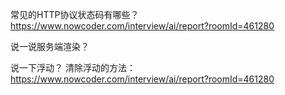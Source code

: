 常见的HTTP协议状态码有哪些？ 
https://www.nowcoder.com/interview/ai/report?roomId=461280

说一说服务端渲染？

说一下浮动？
清除浮动的方法：
https://www.nowcoder.com/interview/ai/report?roomId=461280


